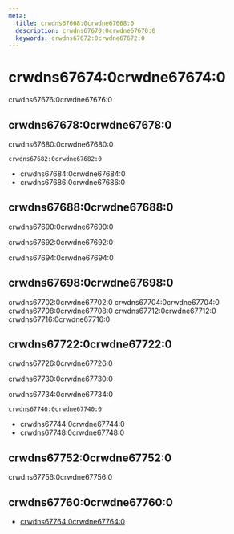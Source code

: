 ```yaml
---
meta:
  title: crwdns67668:0crwdne67668:0
  description: crwdns67670:0crwdne67670:0
  keywords: crwdns67672:0crwdne67672:0
---
```


# crwdns67674:0crwdne67674:0

crwdns67676:0crwdne67676:0

<entry-ad />

## crwdns67678:0crwdne67678:0

crwdns67680:0crwdne67680:0

`crwdns67682:0crwdne67682:0`

- crwdns67684:0crwdne67684:0
- crwdns67686:0crwdne67686:0

## crwdns67688:0crwdne67688:0

crwdns67690:0crwdne67690:0

  crwdns67692:0crwdne67692:0

  crwdns67694:0crwdne67694:0

## crwdns67698:0crwdne67698:0

crwdns67702:0crwdne67702:0
<alert type="success">crwdns67704:0crwdne67704:0</alert>
<alert type="info">crwdns67708:0crwdne67708:0</alert>
<alert type="warning">crwdns67712:0crwdne67712:0</alert>
<alert type="error">crwdns67716:0crwdne67716:0</alert>

## crwdns67722:0crwdne67722:0

crwdns67726:0crwdne67726:0

  crwdns67730:0crwdne67730:0

  crwdns67734:0crwdne67734:0

  `crwdns67740:0crwdne67740:0`

- crwdns67744:0crwdne67744:0
- crwdns67748:0crwdne67748:0

## crwdns67752:0crwdne67752:0

crwdns67756:0crwdne67756:0

## crwdns67760:0crwdne67760:0

- [crwdns67764:0crwdne67764:0]()

<backmatter />
